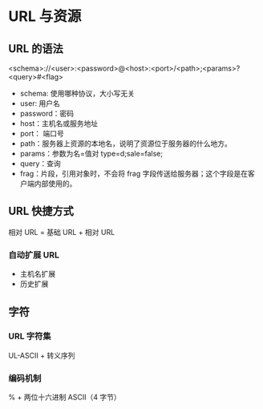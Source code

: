 # URL 与资源

## URL 的语法

\<schema\>://\<user\>:\<password\>@\<host\>:\<port\>/\<path\>;\<params\>?\<query\>#\<flag\>

- schema: 使用哪种协议，大小写无关
- user: 用户名
- password：密码
- host：主机名或服务地址
- port： 端口号
- path：服务器上资源的本地名，说明了资源位于服务器的什么地方。
- params：参数为名=值对 type=d;sale=false;
- query：查询
- frag：片段，引用对象时，不会将 frag 字段传送给服务器；这个字段是在客户端内部使用的。

## URL 快捷方式

相对 URL = 基础 URL + 相对 URL

### 自动扩展 URL

- 主机名扩展
- 历史扩展

## 字符

### URL 字符集

UL-ASCII + 转义序列

### 编码机制

% + 两位十六进制 ASCII（4 字节）
